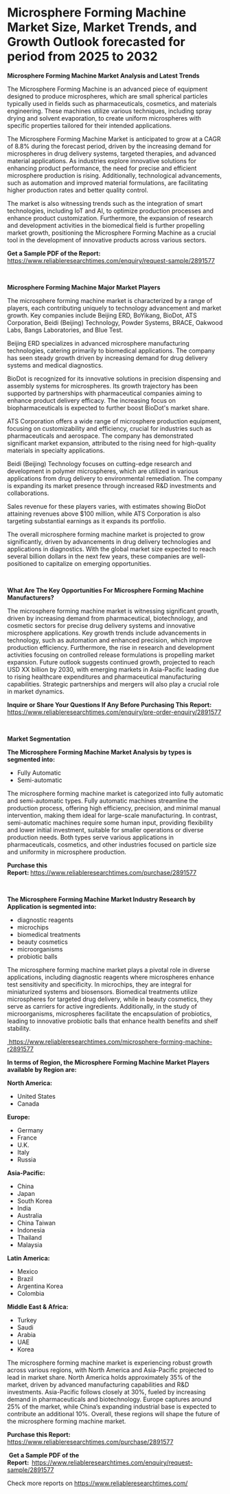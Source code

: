 <p><h1>Microsphere Forming Machine Market Size, Market Trends, and Growth Outlook forecasted for period from 2025 to 2032</h1></p><p><strong>Microsphere Forming Machine Market Analysis and Latest Trends</strong></p>
<p><p>The Microsphere Forming Machine is an advanced piece of equipment designed to produce microspheres, which are small spherical particles typically used in fields such as pharmaceuticals, cosmetics, and materials engineering. These machines utilize various techniques, including spray drying and solvent evaporation, to create uniform microspheres with specific properties tailored for their intended applications.</p><p>The Microsphere Forming Machine Market is anticipated to grow at a CAGR of 8.8% during the forecast period, driven by the increasing demand for microspheres in drug delivery systems, targeted therapies, and advanced material applications. As industries explore innovative solutions for enhancing product performance, the need for precise and efficient microsphere production is rising. Additionally, technological advancements, such as automation and improved material formulations, are facilitating higher production rates and better quality control.</p><p>The market is also witnessing trends such as the integration of smart technologies, including IoT and AI, to optimize production processes and enhance product customization. Furthermore, the expansion of research and development activities in the biomedical field is further propelling market growth, positioning the Microsphere Forming Machine as a crucial tool in the development of innovative products across various sectors.</p></p>
<p><strong>Get a Sample PDF of the Report:&nbsp;</strong> <a href="https://www.reliableresearchtimes.com/enquiry/request-sample/2891577?utm_campaign=2989&utm_medium=2&utm_source=Github&utm_content=ia&utm_term=14032025&utm_id=microsphere-forming-machine">https://www.reliableresearchtimes.com/enquiry/request-sample/2891577</a></p>
<p>&nbsp;</p>
<p><strong>Microsphere Forming Machine Major Market Players</strong></p>
<p><p>The microsphere forming machine market is characterized by a range of players, each contributing uniquely to technology advancement and market growth. Key companies include Beijing ERD, BoYikang, BioDot, ATS Corporation, Beidi (Beijing) Technology, Powder Systems, BRACE, Oakwood Labs, Bangs Laboratories, and Blue Test.</p><p>Beijing ERD specializes in advanced microsphere manufacturing technologies, catering primarily to biomedical applications. The company has seen steady growth driven by increasing demand for drug delivery systems and medical diagnostics.</p><p>BioDot is recognized for its innovative solutions in precision dispensing and assembly systems for microspheres. Its growth trajectory has been supported by partnerships with pharmaceutical companies aiming to enhance product delivery efficacy. The increasing focus on biopharmaceuticals is expected to further boost BioDot's market share.</p><p>ATS Corporation offers a wide range of microsphere production equipment, focusing on customizability and efficiency, crucial for industries such as pharmaceuticals and aerospace. The company has demonstrated significant market expansion, attributed to the rising need for high-quality materials in specialty applications.</p><p>Beidi (Beijing) Technology focuses on cutting-edge research and development in polymer microspheres, which are utilized in various applications from drug delivery to environmental remediation. The company is expanding its market presence through increased R&D investments and collaborations.</p><p>Sales revenue for these players varies, with estimates showing BioDot attaining revenues above $100 million, while ATS Corporation is also targeting substantial earnings as it expands its portfolio.</p><p>The overall microsphere forming machine market is projected to grow significantly, driven by advancements in drug delivery technologies and applications in diagnostics. With the global market size expected to reach several billion dollars in the next few years, these companies are well-positioned to capitalize on emerging opportunities.</p></p>
<p>&nbsp;</p>
<p><strong>What Are The Key Opportunities For Microsphere Forming Machine Manufacturers?</strong></p>
<p><p>The microsphere forming machine market is witnessing significant growth, driven by increasing demand from pharmaceutical, biotechnology, and cosmetic sectors for precise drug delivery systems and innovative microsphere applications. Key growth trends include advancements in technology, such as automation and enhanced precision, which improve production efficiency. Furthermore, the rise in research and development activities focusing on controlled release formulations is propelling market expansion. Future outlook suggests continued growth, projected to reach USD XX billion by 2030, with emerging markets in Asia-Pacific leading due to rising healthcare expenditures and pharmaceutical manufacturing capabilities. Strategic partnerships and mergers will also play a crucial role in market dynamics.</p></p>
<p><strong>Inquire or Share Your Questions If Any Before Purchasing This Report:</strong> <a href="https://www.reliableresearchtimes.com/enquiry/pre-order-enquiry/2891577?utm_campaign=2989&utm_medium=2&utm_source=Github&utm_content=ia&utm_term=14032025&utm_id=microsphere-forming-machine">https://www.reliableresearchtimes.com/enquiry/pre-order-enquiry/2891577</a></p>
<p>&nbsp;</p>
<p><strong>Market Segmentation</strong></p>
<p><strong>The Microsphere Forming Machine Market Analysis by types is segmented into:</strong></p>
<p><ul><li>Fully Automatic</li><li>Semi-automatic</li></ul></p>
<p><p>The microsphere forming machine market is categorized into fully automatic and semi-automatic types. Fully automatic machines streamline the production process, offering high efficiency, precision, and minimal manual intervention, making them ideal for large-scale manufacturing. In contrast, semi-automatic machines require some human input, providing flexibility and lower initial investment, suitable for smaller operations or diverse production needs. Both types serve various applications in pharmaceuticals, cosmetics, and other industries focused on particle size and uniformity in microsphere production.</p></p>
<p><strong>Purchase this Report:&nbsp;</strong><a href="https://www.reliableresearchtimes.com/purchase/2891577?utm_campaign=2989&utm_medium=2&utm_source=Github&utm_content=ia&utm_term=14032025&utm_id=microsphere-forming-machine">https://www.reliableresearchtimes.com/purchase/2891577</a></p>
<p>&nbsp;</p>
<p><strong>The Microsphere Forming Machine Market Industry Research by Application is segmented into:</strong></p>
<p><ul><li>diagnostic reagents</li><li>microchips</li><li>biomedical treatments</li><li>beauty cosmetics</li><li>microorganisms</li><li>probiotic balls</li></ul></p>
<p><p>The microsphere forming machine market plays a pivotal role in diverse applications, including diagnostic reagents where microspheres enhance test sensitivity and specificity. In microchips, they are integral for miniaturized systems and biosensors. Biomedical treatments utilize microspheres for targeted drug delivery, while in beauty cosmetics, they serve as carriers for active ingredients. Additionally, in the study of microorganisms, microspheres facilitate the encapsulation of probiotics, leading to innovative probiotic balls that enhance health benefits and shelf stability.</p></p>
<p><a href="https://www.reliableresearchtimes.com/microsphere-forming-machine-r2891577?utm_campaign=2989&utm_medium=2&utm_source=Github&utm_content=ia&utm_term=14032025&utm_id=microsphere-forming-machine">&nbsp;https://www.reliableresearchtimes.com/microsphere-forming-machine-r2891577</a></p>
<p><strong>In terms of Region, the Microsphere Forming Machine Market Players available by Region are:</strong></p>
<p>
    <p> <strong> North America: </strong>
        <ul>
            <li>United States</li>
            <li>Canada</li>
        </ul>
        </p> 
    <p> <strong> Europe: </strong>
        <ul>
            <li>Germany</li>
            <li>France</li>
            <li>U.K.</li>
            <li>Italy</li>
            <li>Russia</li>
        </ul>
        </p> 
    <p> <strong> Asia-Pacific: </strong>
        <ul>
            <li>China</li>
            <li>Japan</li>
            <li>South Korea</li>
            <li>India</li>
            <li>Australia</li>
            <li>China Taiwan</li>
            <li>Indonesia</li>
            <li>Thailand</li>
            <li>Malaysia</li>
        </ul>
        </p> 
    <p> <strong> Latin America: </strong>
        <ul>
            <li>Mexico</li>
            <li>Brazil</li>
            <li>Argentina Korea</li>
            <li>Colombia</li>
        </ul>
        </p> 
    <p> <strong> Middle East & Africa: </strong>
        <ul>
            <li>Turkey</li>
            <li>Saudi</li>
            <li>Arabia</li>
            <li>UAE</li>
            <li>Korea</li>
        </ul>
    </p>
    </p>
<p><p>The microsphere forming machine market is experiencing robust growth across various regions, with North America and Asia-Pacific projected to lead in market share. North America holds approximately 35% of the market, driven by advanced manufacturing capabilities and R&D investments. Asia-Pacific follows closely at 30%, fueled by increasing demand in pharmaceuticals and biotechnology. Europe captures around 25% of the market, while China’s expanding industrial base is expected to contribute an additional 10%. Overall, these regions will shape the future of the microsphere forming machine market.</p></p>
<p><strong>Purchase this Report: </strong><a href="https://www.reliableresearchtimes.com/purchase/2891577?utm_campaign=2989&utm_medium=2&utm_source=Github&utm_content=ia&utm_term=14032025&utm_id=microsphere-forming-machine">https://www.reliableresearchtimes.com/purchase/2891577</a></p>
<p>&nbsp;<strong>Get a Sample PDF of the Report:&nbsp;&nbsp;</strong><a href="https://www.reliableresearchtimes.com/enquiry/request-sample/2891577?utm_campaign=2989&utm_medium=2&utm_source=Github&utm_content=ia&utm_term=14032025&utm_id=microsphere-forming-machine">https://www.reliableresearchtimes.com/enquiry/request-sample/2891577</a></p>
<p><strong></strong></p>
<p>Check more reports on <a href="https://www.reliableresearchtimes.com/?utm_campaign=2989&utm_medium=2&utm_source=Github&utm_content=ia&utm_term=14032025&utm_id=microsphere-forming-machine">https://www.reliableresearchtimes.com/</a></p>
